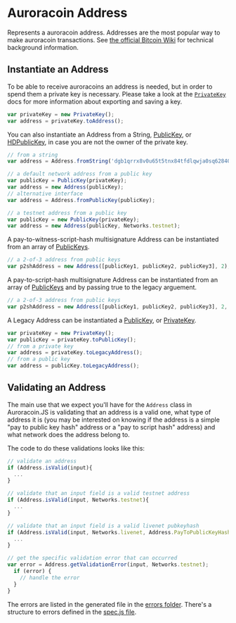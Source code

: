 # Auroracoin Address
Represents a auroracoin address. Addresses are the most popular way to make auroracoin transactions. See [the official Bitcoin Wiki](https://en.bitcoin.it/wiki/Address) for technical background information.

## Instantiate an Address
To be able to receive auroracoins an address is needed, but in order to spend them a private key is necessary. Please take a look at the [`PrivateKey`](privatekey.md) docs for more information about exporting and saving a key.  

```javascript
var privateKey = new PrivateKey();
var address = privateKey.toAddress();
```

You can also instantiate an Address from a String, [PublicKey](publickey.md), or [HDPublicKey](hierarchical.md), in case you are not the owner of the private key.

```javascript
// from a string
var address = Address.fromString('dgb1qrrx8v0u65t5tnx84tfdlqwja0sq62840d4h7gy');

// a default network address from a public key
var publicKey = PublicKey(privateKey);
var address = new Address(publicKey);
// alternative interface
var address = Address.fromPublicKey(publicKey);

// a testnet address from a public key
var publicKey = new PublicKey(privateKey);
var address = new Address(publicKey, Networks.testnet);
```

A pay-to-witness-script-hash multisignature Address can be instantiated from an array of [PublicKeys](publickey.md).

```javascript
// a 2-of-3 address from public keys
var p2shAddress = new Address([publicKey1, publicKey2, publicKey3], 2);
```

A pay-to-script-hash multisignature Address can be instantiated from an array of [PublicKeys](publickey.md) and by passing true to the legacy arguement.

```javascript
// a 2-of-3 address from public keys
var p2shAddress = new Address([publicKey1, publicKey2, publicKey3], 2, 'livenet', true);
```

A Legacy Address can be instantiated a [PublicKey](publickey.md), or [PrivateKey](hierarchical.md).

 ```javascript
var privateKey = new PrivateKey();
var publicKey = privateKey.toPublicKey();
 // from a private key
var address = privateKey.toLegacyAddress();
// from a public key
var address = publicKey.toLegacyAddress();
```

## Validating an Address
The main use that we expect you'll have for the `Address` class in Auroracoin.JS is validating that an address is a valid one, what type of address it is (you may be interested on knowing if the address is a simple "pay to public key hash" address or a "pay to script hash" address) and what network does the address belong to.

The code to do these validations looks like this:

```javascript
// validate an address
if (Address.isValid(input){
  ...
}

// validate that an input field is a valid testnet address
if (Address.isValid(input, Networks.testnet){
  ...
}

// validate that an input field is a valid livenet pubkeyhash
if (Address.isValid(input, Networks.livenet, Address.PayToPublicKeyHash){
  ...
}

// get the specific validation error that can occurred
var error = Address.getValidationError(input, Networks.testnet);
  if (error) {
    // handle the error
  }
}
```

The errors are listed in the generated file in the [errors folder](https://github.com/digicontributer/auroracoin-js/tree/master/lib/errors). There's a structure to errors defined in the [spec.js file](https://github.com/digicontributer/auroracoin-js/tree/master/lib/errors/spec.js).
